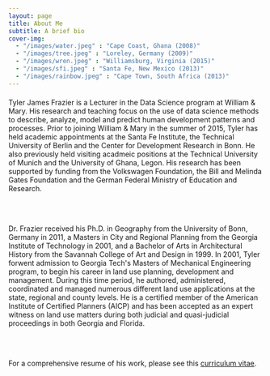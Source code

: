 ```yaml
---
layout: page
title: About Me
subtitle: A brief bio
cover-img: 
  - "/images/water.jpeg" : "Cape Coast, Ghana (2008)"
  - "/images/tree.jpeg" : "Loreley, Germany (2009)"
  - "/images/wren.jpeg" : "Williamsburg, Virginia (2015)"
  - "/images/sfi.jpeg" : "Santa Fe, New Mexico (2013)"
  - "/images/rainbow.jpeg" : "Cape Town, South Africa (2013)"
---
```


<p style = "font-family: 'Open Sans', 'Helvetica Neue', Helvetica, Arial, sans-serif;
  font-size: 20px;
  font-weight: 400;
  margin-bottom: 15px;
  text-align: justify;">

Tyler James Frazier is a Lecturer in the Data Science program at William & Mary.  His research and teaching focus on the use of data science methods to describe, analyze, model and predict human development patterns and processes.  Prior to joining William & Mary in the summer of 2015, Tyler has held academic appointments at the Santa Fe Institute, the Technical University of Berlin and the Center for Development Research in Bonn. He also previously held visiting acadmeic positions at the Technical University of Munich and the University of Ghana, Legon.  His research has been supported by funding from the Volkswagen Foundation, the Bill and Melinda Gates Foundation and the German Federal Ministry of Education and Research. 

<br>
<br>

Dr. Frazier received his Ph.D. in Geography from the University of Bonn, Germany in 2011, a Masters in City and Regional Planning from the Georgia Institute of Technology in 2001, and a Bachelor of Arts in Architectural History from the Savannah College of Art and Design in 1999.  In 2001, Tyler forwent admission to Georgia Tech's Masters of Mechanical Engineering program, to begin his career in land use planning, development and management.  During this time period, he authored, administered, coordinated and managed numerous different land use applications at the state, regional and county levels.  He is a certified member of the American Institute of Certified Planners (AICP) and has been accepted as an expert witness on land use matters during both judicial and quasi-judicial proceedings in both Georgia and Florida.

<br>
<br>

For a comprehensive resume of his work, please see this [curriculum vitae](tyler-frazier.github.io).

</p>
